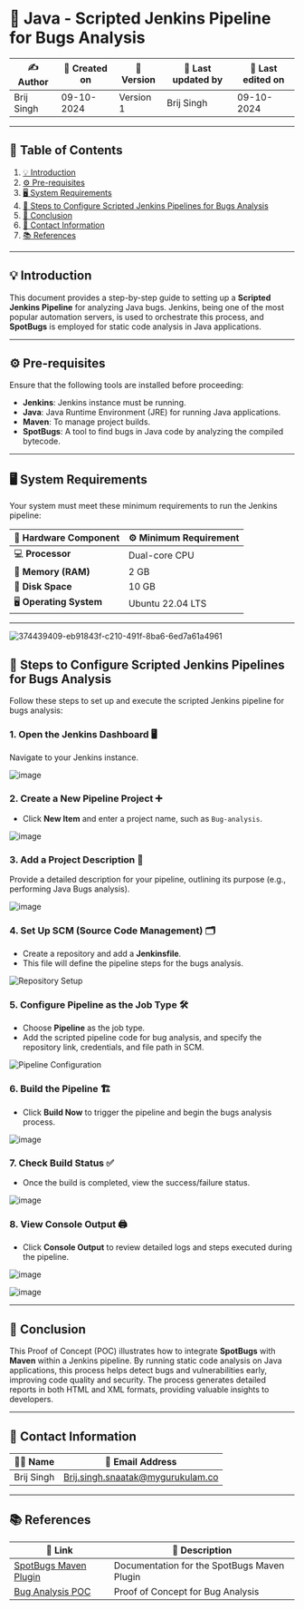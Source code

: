 

# 🐞 Java - Scripted Jenkins Pipeline for Bugs Analysis  

| ✍️ **Author**      | 📅 **Created on**  | 📌 **Version**    | 📝 **Last updated by** | 📅 **Last edited on** |
|-------------------|--------------------|-------------------|-----------------------|-----------------------|
| Brij Singh      | 09-10-2024          | Version 1         | Brij Singh            | 09-10-2024            |

---

## 📑 Table of Contents

1. [💡 Introduction](#-introduction)
2. [⚙️ Pre-requisites](#️-pre-requisites)
3. [🖥️ System Requirements](#️-system-requirements)
4. [🚀 Steps to Configure Scripted Jenkins Pipelines for Bugs Analysis](#-steps-to-configure-scripted-jenkins-pipelines-for-bugs-analysis)
5. [📛 Conclusion](#-conclusion)
6. [📧 Contact Information](#-contact-information)
7. [📚 References](#-references)

---

## 💡 Introduction

This document provides a step-by-step guide to setting up a **Scripted Jenkins Pipeline** for analyzing Java bugs. Jenkins, being one of the most popular automation servers, is used to orchestrate this process, and **SpotBugs** is employed for static code analysis in Java applications.

---

## ⚙️ Pre-requisites

Ensure that the following tools are installed before proceeding:

- **Jenkins**: Jenkins instance must be running.
- **Java**: Java Runtime Environment (JRE) for running Java applications.
- **Maven**: To manage project builds.
- **SpotBugs**: A tool to find bugs in Java code by analyzing the compiled bytecode.

---

## 🖥️ System Requirements

Your system must meet these minimum requirements to run the Jenkins pipeline:

| 🔧 **Hardware Component** | ⚙️ **Minimum Requirement** |
|---------------------------|----------------------------|
| 💻 **Processor**           | Dual-core CPU              |
| 🧠 **Memory (RAM)**        | 2 GB                       |
| 💾 **Disk Space**          | 10 GB                      |
| 🖥️ **Operating System**    | Ubuntu 22.04 LTS           |

---
![374439409-eb91843f-c210-491f-8ba6-6ed7a61a4961](https://github.com/user-attachments/assets/7479895e-037e-48de-a088-9dcf892c8437)


## 🚀 Steps to Configure Scripted Jenkins Pipelines for Bugs Analysis

Follow these steps to set up and execute the scripted Jenkins pipeline for bugs analysis:

### 1. Open the Jenkins Dashboard 🖥️
   Navigate to your Jenkins instance.

  ![image](https://github.com/user-attachments/assets/26a84e60-edb8-4045-9e96-b74371e39e06)


### 2. Create a New Pipeline Project ➕
   - Click **New Item** and enter a project name, such as `Bug-analysis`.

  ![image](https://github.com/user-attachments/assets/d089c688-1596-4326-9f26-a8de529ad9b8)


### 3. Add a Project Description 📝
   Provide a detailed description for your pipeline, outlining its purpose (e.g., performing Java Bugs analysis).

 ![image](https://github.com/user-attachments/assets/6723d20a-51c5-4125-8c00-c73ca581d1c8)



### 4. Set Up SCM (Source Code Management) 🗂️
   - Create a repository and add a **Jenkinsfile**.
   - This file will define the pipeline steps for the bugs analysis.

   ![Repository Setup](https://github.com/user-attachments/assets/8ffd51b8-115b-4a6e-a663-18b7b634d946)

### 5. Configure Pipeline as the Job Type 🛠️
   - Choose **Pipeline** as the job type.
   - Add the scripted pipeline code for bug analysis, and specify the repository link, credentials, and file path in SCM.

   ![Pipeline Configuration](https://github.com/user-attachments/assets/11b9d8d0-4b3e-453a-b194-6fe15a70a385)

### 6. Build the Pipeline 🏗️
   - Click **Build Now** to trigger the pipeline and begin the bugs analysis process.

   ![image](https://github.com/user-attachments/assets/dc2c69fb-ebeb-496b-a943-20b5d9cb37d7)


### 7. Check Build Status ✅
   - Once the build is completed, view the success/failure status.

  ![image](https://github.com/user-attachments/assets/efca2501-79ec-4e4f-8851-77649da59a42)


### 8. View Console Output 🖨️
   - Click **Console Output** to review detailed logs and steps executed during the pipeline.

  ![image](https://github.com/user-attachments/assets/476ffd1c-dc47-4b55-b7ef-df0168fda38d)


   ![image](https://github.com/user-attachments/assets/21acb411-ca22-4c92-a535-d3d5d1b07e55)


---

## 📛 Conclusion

This Proof of Concept (POC) illustrates how to integrate **SpotBugs** with **Maven** within a Jenkins pipeline. By running static code analysis on Java applications, this process helps detect bugs and vulnerabilities early, improving code quality and security. The process generates detailed reports in both HTML and XML formats, providing valuable insights to developers.

---

## 📧 Contact Information

| 👨‍💻 **Name**   | 📧 **Email Address**                                  |
|-----------------|-------------------------------------------------------|
| Brij Singh       | [Brij.singh.snaatak@mygurukulam.co](mailto:brij.singh.snaatak@mygurukulam.co) |

---

## 📚 References

| 🔗 **Link**                                            | 📄 **Description**                         |
|-------------------------------------------------------|--------------------------------------------|
| [SpotBugs Maven Plugin](https://tinyurl.com/66cr6xeh) | Documentation for the SpotBugs Maven Plugin |
| [Bug Analysis POC](https://tinyurl.com/56k8jfwp)      | Proof of Concept for Bug Analysis          |


